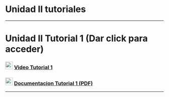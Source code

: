 # Unidad II tutoriales

---

# Unidad II Tutorial 1 (Dar click para acceder)

### <img src="https://cdn-icons-png.flaticon.com/128/10090/10090287.png" width="24"/> [Video Tutorial 1](https://youtu.be/J7GEu1sZYv0)

### <img src="https://cdn-icons-png.flaticon.com/128/4726/4726010.png" width="24"/> [Documentacion Tutorial 1 (PDF)](https://github.com/jaarriaga/ProgramaVideojuego1/blob/main/Tutoriales/Tutorial1/Tutorial1videojuegoUnity.pdf)



---

